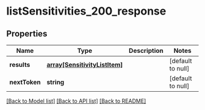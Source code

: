 # listSensitivities_200_response

## Properties
Name | Type | Description | Notes
------------ | ------------- | ------------- | -------------
**results** | [**array[SensitivityListItem]**](SensitivityListItem.md) |  | [default to null]
**nextToken** | **string** |  | [default to null]

[[Back to Model list]](../README.md#documentation-for-models) [[Back to API list]](../README.md#documentation-for-api-endpoints) [[Back to README]](../README.md)


